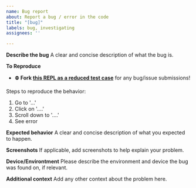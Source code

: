```yaml
---
name: Bug report
about: Report a bug / error in the code
title: "[bug]"
labels: bug, investigating
assignees: ''

---
```


**Describe the bug**
A clear and concise description of what the bug is.

**To Reproduce**

- ⛔ **Fork [this REPL as a reduced test case](https://svelte.dev/repl/030797781fd64ad88302d1343f5b2c43?version=3.32.1)** for any bug/issue submissions!

Steps to reproduce the behavior:
1. Go to '...'
2. Click on '....'
3. Scroll down to '....'
4. See error

**Expected behavior**
A clear and concise description of what you expected to happen.

**Screenshots**
If applicable, add screenshots to help explain your problem.

**Device/Environtment**
Please describe the environment and device the bug was found on, if relevant.

**Additional context**
Add any other context about the problem here.

